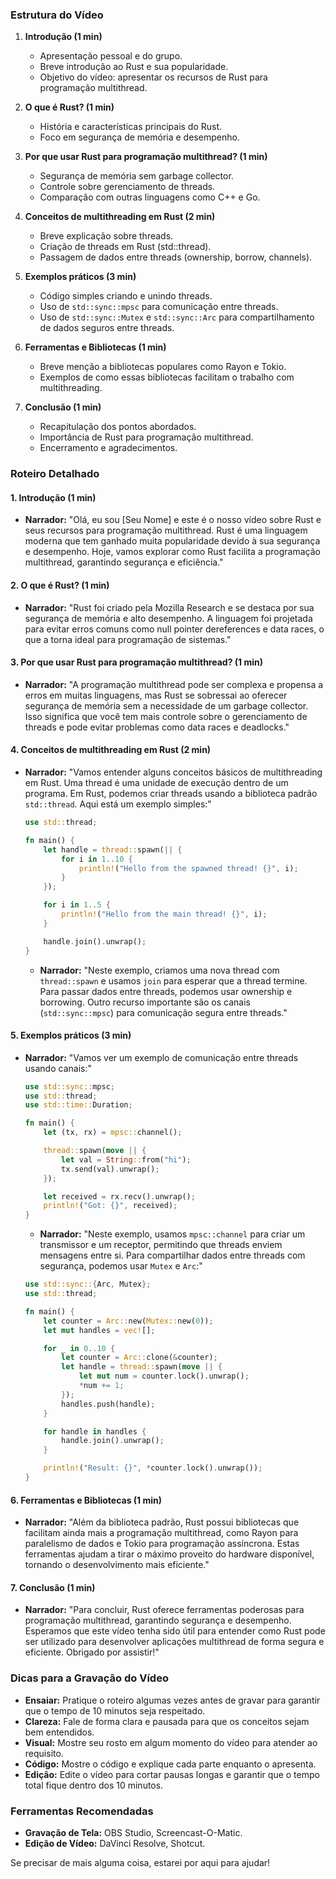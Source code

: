 ### Estrutura do Vídeo

1. **Introdução (1 min)**
   - Apresentação pessoal e do grupo.
   - Breve introdução ao Rust e sua popularidade.
   - Objetivo do vídeo: apresentar os recursos de Rust para programação multithread.

2. **O que é Rust? (1 min)**
   - História e características principais do Rust.
   - Foco em segurança de memória e desempenho.

3. **Por que usar Rust para programação multithread? (1 min)**
   - Segurança de memória sem garbage collector.
   - Controle sobre gerenciamento de threads.
   - Comparação com outras linguagens como C++ e Go.

4. **Conceitos de multithreading em Rust (2 min)**
   - Breve explicação sobre threads.
   - Criação de threads em Rust (std::thread).
   - Passagem de dados entre threads (ownership, borrow, channels).

5. **Exemplos práticos (3 min)**
   - Código simples criando e unindo threads.
   - Uso de `std::sync::mpsc` para comunicação entre threads.
   - Uso de `std::sync::Mutex` e `std::sync::Arc` para compartilhamento de dados seguros entre threads.

6. **Ferramentas e Bibliotecas (1 min)**
   - Breve menção a bibliotecas populares como Rayon e Tokio.
   - Exemplos de como essas bibliotecas facilitam o trabalho com multithreading.

7. **Conclusão (1 min)**
   - Recapitulação dos pontos abordados.
   - Importância de Rust para programação multithread.
   - Encerramento e agradecimentos.

### Roteiro Detalhado

#### 1. Introdução (1 min)
- **Narrador:** "Olá, eu sou [Seu Nome] e este é o nosso vídeo sobre Rust e seus recursos para programação multithread. Rust é uma linguagem moderna que tem ganhado muita popularidade devido à sua segurança e desempenho. Hoje, vamos explorar como Rust facilita a programação multithread, garantindo segurança e eficiência."

#### 2. O que é Rust? (1 min)
- **Narrador:** "Rust foi criado pela Mozilla Research e se destaca por sua segurança de memória e alto desempenho. A linguagem foi projetada para evitar erros comuns como null pointer dereferences e data races, o que a torna ideal para programação de sistemas."

#### 3. Por que usar Rust para programação multithread? (1 min)
- **Narrador:** "A programação multithread pode ser complexa e propensa a erros em muitas linguagens, mas Rust se sobressai ao oferecer segurança de memória sem a necessidade de um garbage collector. Isso significa que você tem mais controle sobre o gerenciamento de threads e pode evitar problemas como data races e deadlocks."

#### 4. Conceitos de multithreading em Rust (2 min)
- **Narrador:** "Vamos entender alguns conceitos básicos de multithreading em Rust. Uma thread é uma unidade de execução dentro de um programa. Em Rust, podemos criar threads usando a biblioteca padrão `std::thread`. Aqui está um exemplo simples:"

  ```rust
  use std::thread;

  fn main() {
      let handle = thread::spawn(|| {
          for i in 1..10 {
              println!("Hello from the spawned thread! {}", i);
          }
      });

      for i in 1..5 {
          println!("Hello from the main thread! {}", i);
      }

      handle.join().unwrap();
  }
  ```

  - **Narrador:** "Neste exemplo, criamos uma nova thread com `thread::spawn` e usamos `join` para esperar que a thread termine. Para passar dados entre threads, podemos usar ownership e borrowing. Outro recurso importante são os canais (`std::sync::mpsc`) para comunicação segura entre threads."

#### 5. Exemplos práticos (3 min)
- **Narrador:** "Vamos ver um exemplo de comunicação entre threads usando canais:"

  ```rust
  use std::sync::mpsc;
  use std::thread;
  use std::time::Duration;

  fn main() {
      let (tx, rx) = mpsc::channel();

      thread::spawn(move || {
          let val = String::from("hi");
          tx.send(val).unwrap();
      });

      let received = rx.recv().unwrap();
      println!("Got: {}", received);
  }
  ```

  - **Narrador:** "Neste exemplo, usamos `mpsc::channel` para criar um transmissor e um receptor, permitindo que threads enviem mensagens entre si. Para compartilhar dados entre threads com segurança, podemos usar `Mutex` e `Arc`:"

  ```rust
  use std::sync::{Arc, Mutex};
  use std::thread;

  fn main() {
      let counter = Arc::new(Mutex::new(0));
      let mut handles = vec![];

      for _ in 0..10 {
          let counter = Arc::clone(&counter);
          let handle = thread::spawn(move || {
              let mut num = counter.lock().unwrap();
              *num += 1;
          });
          handles.push(handle);
      }

      for handle in handles {
          handle.join().unwrap();
      }

      println!("Result: {}", *counter.lock().unwrap());
  }
  ```

#### 6. Ferramentas e Bibliotecas (1 min)
- **Narrador:** "Além da biblioteca padrão, Rust possui bibliotecas que facilitam ainda mais a programação multithread, como Rayon para paralelismo de dados e Tokio para programação assíncrona. Estas ferramentas ajudam a tirar o máximo proveito do hardware disponível, tornando o desenvolvimento mais eficiente."

#### 7. Conclusão (1 min)
- **Narrador:** "Para concluir, Rust oferece ferramentas poderosas para programação multithread, garantindo segurança e desempenho. Esperamos que este vídeo tenha sido útil para entender como Rust pode ser utilizado para desenvolver aplicações multithread de forma segura e eficiente. Obrigado por assistir!"

### Dicas para a Gravação do Vídeo
- **Ensaiar:** Pratique o roteiro algumas vezes antes de gravar para garantir que o tempo de 10 minutos seja respeitado.
- **Clareza:** Fale de forma clara e pausada para que os conceitos sejam bem entendidos.
- **Visual:** Mostre seu rosto em algum momento do vídeo para atender ao requisito.
- **Código:** Mostre o código e explique cada parte enquanto o apresenta.
- **Edição:** Edite o vídeo para cortar pausas longas e garantir que o tempo total fique dentro dos 10 minutos.

### Ferramentas Recomendadas
- **Gravação de Tela:** OBS Studio, Screencast-O-Matic.
- **Edição de Vídeo:** DaVinci Resolve, Shotcut.

Se precisar de mais alguma coisa, estarei por aqui para ajudar!
